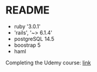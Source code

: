 # README

* ruby '3.0.1'  
* 'rails', '~> 6.1.4'  
* postgreSQL 14.5  
* boostrap 5  
* haml

Completing the Udemy course: [link](https://www.udemy.com/course/ruby-on-rails-6-learn-20-gems-build-an-e-learning-platform/)
